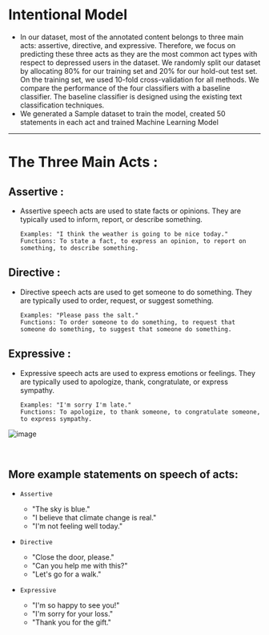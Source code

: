 # Intentional Model


  * In our dataset, most of the annotated content belongs to three main acts: assertive, directive, and expressive. Therefore, we focus on predicting these three acts as they are the most common act types with respect to depressed users in the dataset. We randomly split our dataset by allocating 80% for our training set and 20% for our hold-out test set. On the training set, we used 10-fold cross-validation for all methods. We compare the performance of the four classifiers with a baseline classifier. The baseline classifier is designed using the existing text classification techniques.
  * We generated a Sample dataset to train the model, created 50 statements in each act and trained Machine Learning Model

<hr>

# The Three Main Acts :

## Assertive :

  * Assertive speech acts are used to state facts or opinions. They are typically used to inform, report, or describe something.

        Examples: "I think the weather is going to be nice today."
        Functions: To state a fact, to express an opinion, to report on something, to describe something.


## Directive :

  * Directive speech acts are used to get someone to do something. They are typically used to order, request, or suggest something.

        Examples: "Please pass the salt."
        Functions: To order someone to do something, to request that someone do something, to suggest that someone do something.


## Expressive :

  * Expressive speech acts are used to express emotions or feelings. They are typically used to apologize, thank, congratulate, or express sympathy.

        Examples: "I'm sorry I'm late."
        Functions: To apologize, to thank someone, to congratulate someone, to express sympathy.




![image](https://github.com/jeelan-ds786/Detecting-User-Level-Depression-Using-Social-Network-Text-Analysis-/assets/97782415/6c0a41ec-f553-47b6-a085-94faac329ddc)



<br>




## More example statements on speech of acts:



* `Assertive`

  * "The sky is blue."
  * "I believe that climate change is real."
  * "I'm not feeling well today."




* `Directive`

  * "Close the door, please."
  *  "Can you help me with this?"
  * "Let's go for a walk."



* `Expressive`

  * "I'm so happy to see you!"
  * "I'm sorry for your loss."
  * "Thank you for the gift."
